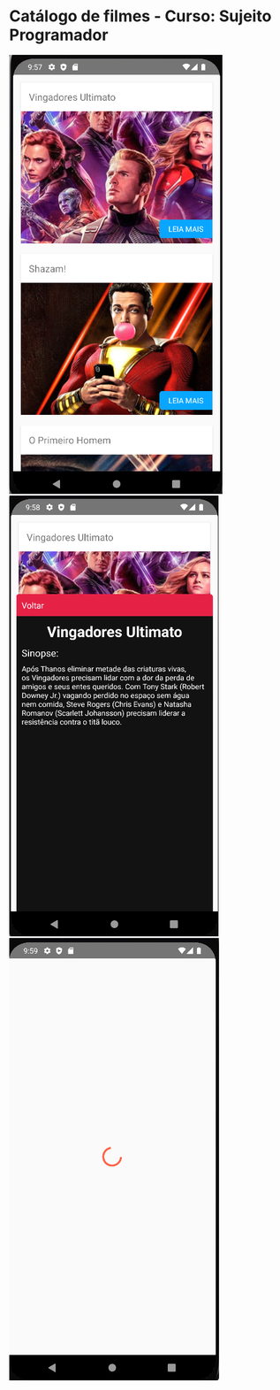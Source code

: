 # Catálogo de filmes - Curso: Sujeito Programador

<img src="/img/foto1.png" alt="Home do catálogo" />
<img src="/img/foto2.png" alt="Modal de filme" />
<img src="/img/foto3.png" alt="tela de loading" />

